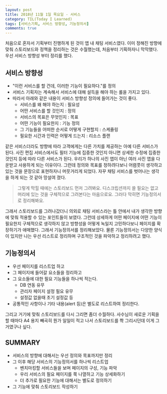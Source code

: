 ```yaml
---
layout: post
title: 2018년 11월 1일 목요일 - 서비스
category: TIL(Today I Learned)
tags: [서비스기획, 서비스 방향성, 기능정의서]
comments: true
--- 
```


처음으로 혼자서 기획부터 진행하게 된 것이 앱 내 채팅 서비스였다. 이미 정해진 방향에 맞춰 스토리보드와 정책을 정리하는 것은 수월했는데, 처음부터 기획하자니 막막했다. 우선 서비스 방향성 부터 정리를 했다.

## 서비스 방향성

- "이런 서비스를 할 건데, 이러한 기능이 필요하다."를 정의
- 서비스 기획자는 계속해서 서비스에 대해 설득을 해야 하는 롤을 가지고 있다.
- 따라서 아래와 같은 내용이 서비스 방향성 정의에 들어가는 것이 좋다.
    - 서비스를 왜 해야 하는지 : 필요성
    - 어떤 서비스를 할 것인지 : 정의
    - 서비스의 목표은 무엇인지 : 목표
    - 어떤 기능이 필요한지 : 기능 정의
    - 그 기능들을 어떠한 순서로 어떻게 구현할지 : 스케쥴링
    - 필요한 시간과 인력은 어떻게 드는지 : 리소스 플랜

같은 서비스더라도 방향에 따라 고객에게는 다른 가치를 제공하는 아예 다른 서비스가 된다. 사진 편집 서비스에서도 필터 기능에 집중한 것인지 아니면 상세한 수정에 집중한 것인지 등에 따라 다른 서비스가 된다. 우리가 하나의 사진 앱이 아닌 여러 사진 앱을 다운받고 사용하게 되는 이유이다. 그런데 정의와 목표를 정하려다보니 어렴풋이 생각하고 있는 것을 문장으로 표현하자니 머뭇거리게 되었다. 자꾸 채팅 서비스를 벗어나는 생각을 하게 되는 것 같아 망설여 졌다. 

> 그렇게 막힐 때에는 스토리보드 먼저 그려봐요. 디스크립션까지 쓸 필요는 없고 머리에 있는 것을 구체적으로 그려본다는 마음으로요. 그러다 막히면 기능정의서로 정리해봐요.

그래서 스토리보드를 그려나갔더니 의외로 채팅 서비스라는 틀 안에서 내가 생각한 방향에 맞춰 적용할 수 있는 포인트들이 보였다. 그런데 상세하게 어떤 페이지에 어떤 기능이 필요한지 구체적으로 생각하지 않고 방향성을 어떻게 녹일지 고민하다보니 페이지를 확장하기가 애매했다. 그래서 기능정의서를 정리해보았다. 물론 기능정의서는 다양한 양식이 있지만 나는 우선 리스트로 정리하며 구조적인 것을 파악하고 정리하려고 했다.

## 기능정의서
- 우선 페이지를 리스트업 하고 
- 그 페이지에 들어갈 요소들을 정리하고
- 그 요소들에 대한 필요 기능들을 하나씩 적는다.
    - DB 연동 유무
    - 관리자 페이지 설정 필요 유무 
    - 설정값 없을때 초기 설정값 등
- 공통적인 사항이나 기타 내용(alert 등)은 별도로 리스트하여 정리한다.


그리고 거기에 맞춰 스토리보드를 다시 그리면 좀더 수월하다. 사수님이 새로운 기획을 할 때마다 A4 용지 빼곡히 뭔가 일일이 적고 나서 스토리보드를 쫙 그리시던데 이게 그거였구나 싶다.

## SUMMARY
- 서비스의 방향에 대해서는 우선 정의와 목표까지만 정리
- 그 이후 해당 서비스의 기능정의서를 하나씩 리스트업
    - 벤치마킹할 서비스들을 보며 페이지의 구성, 기능 파악
    - 우리 서비스의 필요 페이지를 쭉 나열하고 기능 상세화하기
    - 더 추가로 필요한 기능에 대해서는 별도로 정의하기
- 그 기능에 맞춰 스토리보드 작성하기